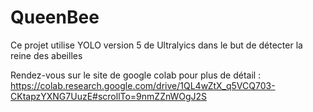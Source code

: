 # QueenBee

Ce projet utilise YOLO version 5 de Ultralyics dans le but de détecter la reine des abeilles

Rendez-vous sur le site de google colab pour plus de détail :
https://colab.research.google.com/drive/1QL4wZtX_q5VCQ703-CKtapzYXNG7UuzE#scrollTo=9nmZZnWOgJ2S
